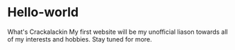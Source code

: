 # Hello-world
What's Crackalackin
My first website will be my unofficial liason towards all of my interests and hobbies. Stay tuned for more. 

